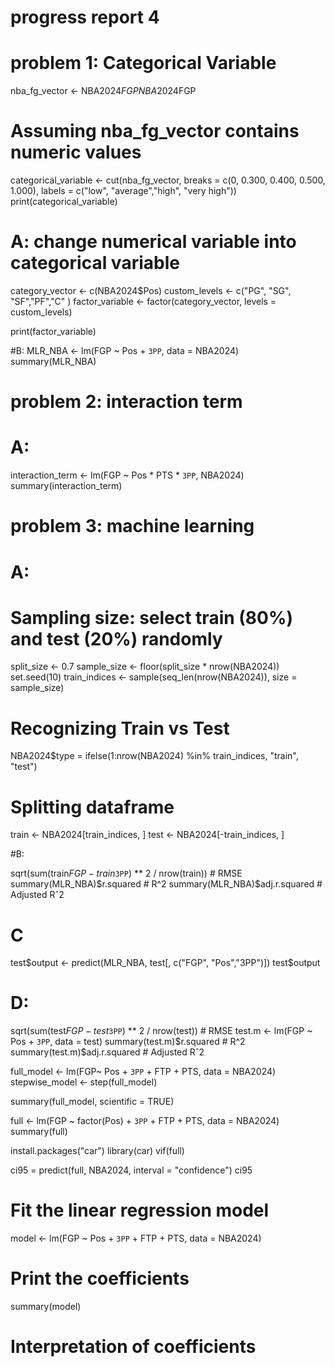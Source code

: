 # progress report 4

# problem 1: Categorical Variable
nba_fg_vector <- NBA2024$FGP
NBA2024$FGP
 
# Assuming nba_fg_vector contains numeric values

categorical_variable <- cut(nba_fg_vector,
                            breaks = c(0, 0.300, 0.400, 0.500, 1.000),
                            labels = c("low", "average","high", "very high"))
print(categorical_variable)

# A: change numerical variable into categorical variable
category_vector <- c(NBA2024$Pos)
custom_levels <- c("PG", "SG", "SF","PF","C" )
factor_variable <- factor(category_vector, levels = custom_levels)

print(factor_variable)

#B: 
MLR_NBA <- lm(FGP ~ Pos + `3PP`, data = NBA2024)
summary(MLR_NBA)

# problem 2: interaction term
# A:
interaction_term <- lm(FGP ~ Pos * PTS * `3PP`, NBA2024)
summary(interaction_term)

# problem 3: machine learning
# A:
# Sampling size: select train (80%) and test (20%) randomly
split_size <- 0.7
sample_size <- floor(split_size * nrow(NBA2024))
set.seed(10)
train_indices <- sample(seq_len(nrow(NBA2024)), size = sample_size)
# Recognizing Train vs Test
NBA2024$type = ifelse(1:nrow(NBA2024) %in% train_indices, "train", "test")
# Splitting dataframe
train <- NBA2024[train_indices, ]
test <- NBA2024[-train_indices, ]  

#B:

sqrt(sum(train$FGP - train$`3PP`) ** 2 / nrow(train)) # RMSE
summary(MLR_NBA)$r.squared # R^2
summary(MLR_NBA)$adj.r.squared # Adjusted Rˆ2

# C
test$output <- predict(MLR_NBA, test[, c("FGP", "Pos","3PP")])
test$output

# D:
sqrt(sum(test$FGP - test$`3PP`) ** 2 / nrow(test)) # RMSE
test.m <- lm(FGP ~ Pos + `3PP`, data = test)
summary(test.m)$r.squared # R^2
summary(test.m)$adj.r.squared # Adjusted Rˆ2

full_model <- lm(FGP~ Pos + `3PP` + FTP + PTS, data = NBA2024)
stepwise_model <- step(full_model)

summary(full_model, scientific = TRUE)

full <- lm(FGP ~ factor(Pos)  + `3PP` + FTP + PTS, data = NBA2024)
summary(full)

install.packages("car")
library(car)
vif(full)


ci95 = predict(full, NBA2024, interval = "confidence")
ci95


# Fit the linear regression model
model <- lm(FGP ~ Pos + `3PP` + FTP + PTS, data = NBA2024)

# Print the coefficients
summary(model)

# Interpretation of coefficients
